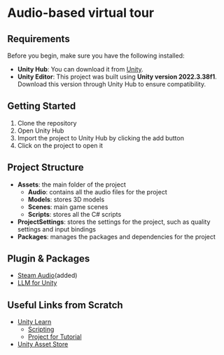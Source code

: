 # Audio-based virtual tour

## Requirements

Before you begin, make sure you have the following installed:
- **Unity Hub**: You can download it from [Unity](https://unity.com/download).
- **Unity Editor**: This project was built using **Unity version 2022.3.38f1**. Download this version through Unity Hub to ensure compatibility.


## Getting Started

1. Clone the repository
2. Open Unity Hub
3. Import the project to Unity Hub by clicking the add button
4. Click on the project to open it


## Project Structure

- **Assets**: the main folder of the project
  - **Audio**: contains all the audio files for the project
  - **Models**: stores 3D models
  - **Scenes**: main game scenes
  - **Scripts**: stores all the C# scripts
- **ProjectSettings**: stores the settings for the project, such as quality settings and input bindings
- **Packages**: manages the packages and dependencies for the project


## Plugin & Packages

- [Steam Audio](https://valvesoftware.github.io/steam-audio/)(added)
- [LLM for Unity](https://assetstore.unity.com/packages/tools/ai-ml-integration/llm-for-unity-273604)
  

## Useful Links from Scratch

- [Unity Learn](https://learn.unity.com/)
  - [Scripting](https://learn.unity.com/project/beginner-gameplay-scripting?courseId=5c61706dedbc2a324a9b022d)
  - [Project for Tutorial](https://learn.unity.com/project/roll-a-ball)
- [Unity Asset Store](https://assetstore.unity.com/)
